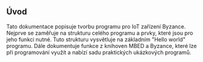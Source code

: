 ## Úvod

Tato dokumentace popisuje tvorbu programu pro IoT zařízení Byzance. Nejprve se zaměřuje na strukturu celého programu a   prvky, které jsou pro jeho funkci nutné. Tuto strukturu vysvětluje na základním "Hello world" programu. Dále dokumentuje funkce z knihoven MBED a Byzance, které lze při programování využít a nabízí sadu praktických ukázkových programů.